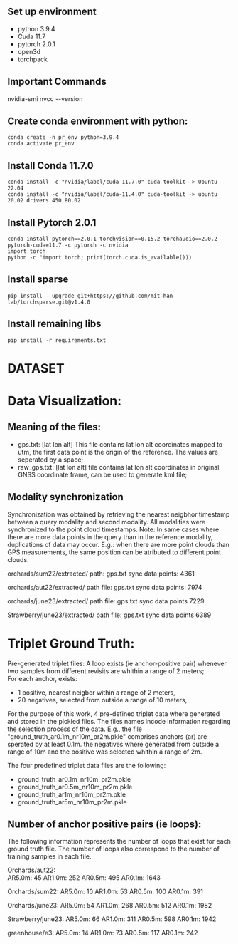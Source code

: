 

## Set up environment
- python 3.9.4
- Cuda 11.7
- pytorch 2.0.1
- open3d
- torchpack


## Important Commands
nvidia-smi
nvcc --version

## Create conda environment with python:
```
conda create -n pr_env python=3.9.4
conda activate pr_env
```
## Install Conda 11.7.0
```
conda install -c "nvidia/label/cuda-11.7.0" cuda-toolkit -> Ubuntu 22.04
conda install -c "nvidia/label/cuda-11.4.0" cuda-toolkit -> ubuntu 20.02 drivers 450.80.02
```
## Install Pytorch 2.0.1

```
conda install pytorch==2.0.1 torchvision==0.15.2 torchaudio==2.0.2 pytorch-cuda=11.7 -c pytorch -c nvidia
import torch
python -c "import torch; print(torch.cuda.is_available()))
```
## Install sparse
```
pip install --upgrade git+https://github.com/mit-han-lab/torchsparse.git@v1.4.0
```

## Install remaining libs
```
pip install -r requirements.txt
```



# DATASET

# Data Visualization:

## Meaning of the files:
 - gps.txt: [lat lon alt] This file contains lat lon alt  coordinates mapped to utm, the first data point is the origin of the reference. The values are seperated by a space;
 - raw_gps.txt: [lat lon alt] file contains lat lon alt coordinates in original GNSS coordinate frame, can be used to generate kml file;

## Modality synchronization 
Synchronization was obtained by retrieving the nearest neigbhor timestamp between a query modality and second modality. All modalities were synchronized to the point cloud timestamps. 
Note: In same cases where there are more data points in the query than in the reference modality, duplications of data may occur.
E.g.: when there are more point clouds than GPS measurements, the same position can be atributed to different point clouds. 

orchards/sum22/extracted/ 
 path: gps.txt
 sync data points: 4361

orchards/aut22/extracted/
 path file: gps.txt
 sync data points: 7974

orchards/june23/extracted/
 path file: gps.txt
 sync data points 7229

Strawberry/june23/extracted/
 path file: gps.txt
 sync data points 6389

# Triplet Ground Truth: 

Pre-generated triplet files: 
A loop exists (ie anchor-positive pair) whenever  two samples from different revisits are whithin a range of 2 meters;   
For each anchor, exists: 
 - 1 positive, nearest neigbor within a range of 2 meters,
 - 20 negatives, selected from outside a range of 10 meters,

For the purpose of this work, 4 pre-defined triplet data where generated  and stored in the pickled files.
The files names incode information regarding the selection process of the data. 
E.g., the file "ground_truth_ar0.1m_nr10m_pr2m.pkle" comprises anchors (ar) are sperated by at least 0.1m.
the negatives where generated from outside a range of 10m and the positive was selected whithin a range of 2m.

The four predefined triplet data files are the following:
 - ground_truth_ar0.1m_nr10m_pr2m.pkle
 - ground_truth_ar0.5m_nr10m_pr2m.pkle
 - ground_truth_ar1m_nr10m_pr2m.pkle
 - ground_truth_ar5m_nr10m_pr2m.pkle

## Number of anchor positive pairs (ie loops):
The following information represents the number of loops that exist for each ground truth file. The number of loops also correspond to the number of training samples in each file. 

Orchards/aut22:\
AR5.0m: 45
AR1.0m: 252
AR0.5m: 495
AR0.1m: 1643

Orchards/sum22:
AR5.0m: 10
AR1.0m: 53
AR0.5m: 100
AR0.1m: 391

Orchards/june23:
AR5.0m: 54
AR1.0m: 268
AR0.5m: 512
AR0.1m: 1982

Strawberry/june23:
AR5.0m: 66
AR1.0m: 311
AR0.5m: 598
AR0.1m: 1942

greenhouse/e3:
AR5.0m: 14
AR1.0m: 73
AR0.5m: 117
AR0.1m: 242
